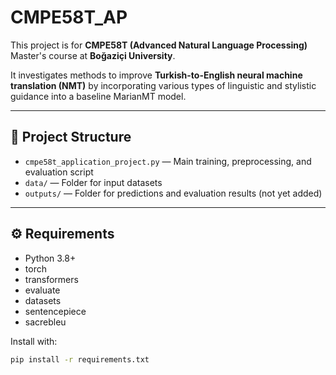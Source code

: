 # CMPE58T_AP

This project is for **CMPE58T (Advanced Natural Language Processing)** Master's course at **Boğaziçi University**.

It investigates methods to improve **Turkish-to-English neural machine translation (NMT)** by incorporating various types of linguistic and stylistic guidance into a baseline MarianMT model.

---

## 📁 Project Structure

- `cmpe58t_application_project.py` — Main training, preprocessing, and evaluation script
- `data/` — Folder for input datasets
- `outputs/` — Folder for predictions and evaluation results (not yet added)

---

## ⚙️ Requirements

- Python 3.8+
- torch
- transformers
- evaluate
- datasets
- sentencepiece
- sacrebleu

Install with:

```bash
pip install -r requirements.txt


